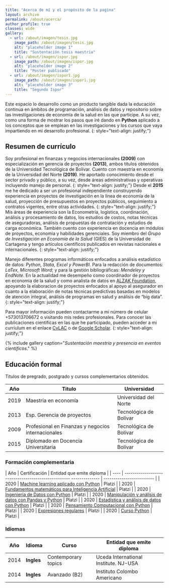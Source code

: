 ```yaml
---
title: "Acerca de mí y el propósito de la pagina"
layout: archive
permalink: /about/acerca/
author_profile: true
classes: wide
gallery:
  - url: /about/imagen/tesis.jpg
    image_path: /about/imagen/tesis.jpg
    alt: "placeholder image 1"
    title: "Sustentación tesis maestría"
  - url: /about/imagen/ispor.jpg
    image_path: /about/imagen/ispor.jpg
    alt: "placeholder image 2"
    title: "Poster publicado"
  - url: /about/imagen/ispor1.jpg
    image_path: /about/imagen/ispor1.jpg
    alt: "placeholder image 3"
    title: "Segundo Ispor"
---
```


Este espacio lo desarrollo como un producto tangible dada la educación continua en ámbitos de programación, análisis de datos y repositorio sobre las investigaciones de economía de la salud en las que participe. A su vez, como una forma de mostrar los pasos que iré dando en **Python** aplicado a los conceptos que se emplean en las investigaciones y los cursos que vaya impartiendo en mi desarrollo profesional. 
{: style="text-align: justify;"}

## Resumen de currículo

Soy profesional en finanzas y negocios internacionales **(2009)** con especialización en gerencia de proyectos **(2013)**, ambos títulos obtenidos de la Universidad Tecnológica de Bolívar. Cuento con maestría en economía de la Universidad del Norte **(2019)**. He aportado conocimiento desde el sector privado y público, a su vez, desde áreas administrativas y operativas incluyendo manejo de personal.
{: style="text-align: justify;"}
Desde el **2015** me he dedicado a ser un profesional independiente construyendo experiencia en proyectos de investigación en la línea de economía de la salud, proyección de presupuestos en proyectos públicos, seguimiento a contratos vigentes, entre otras actividades.
{: style="text-align: justify;"}
Mis áreas de experiencia son la Econometría, logística, coordinación, análisis y procesamiento de datos, los estudios de costos, notas técnicas de aseguradoras, análisis de propuestas de contratación y estudios de carga económica. También cuento con experiencia en docencia en módulos de proyectos, economía y habilidades gerenciales. Soy miembro del *Grupo de Investigación en Economía de la Salud* (GIES) de la Universidad de Cartagena y tengo artículos científicos publicados en revistas nacionales e internacionales.
{: style="text-align: justify;"}

Manejo diferentes programas informáticos enfocados a análisis estadístico de datos: *Python, Stata, Excel y PowerBI*. Para la redacción de documentos: *LaTex, Microsoft Word*; y para la gestión bibliográficas: *Mendeley y EndNote*. En la actualidad me desempeño como coordinador de proyectos en economia de la salud y como analista de datos en [ALZAK Foundation](https://alzakfoundation.org/ "Alzak link"), apoyando la elaboracion de proyectos enfocados al apoyo al asegurador en cuanto a la elaboración de notas técnicas predictivas basadas en modelos de atención integral, análisis de programas en salud y análisis de “big data”. 
{: style="text-align: justify;"}

Para mayor información pueden contactarme a mi número de celular +573013706672 o visitando mis redes profesionales. Para conocer las publicaciones cientificas en las que he participado, pueden acceder a mi curriulum en el enlace [CvLAC](https://scienti.minciencias.gov.co/cvlac/visualizador/generarCurriculoCv.do?cod_rh=0001593605 "CvLAC") o de [Google Scholar](https://scholar.google.es/citations?hl=es&user=FoEAZEwAAAAJ "Scholar").
{: style="text-align: justify;"}

{% include gallery caption="*Sustentación maestría y presencia en eventos científicos*." %}

## Educación formal

Titulos de pregrado, postgrado y cursos complementarios obtenidos.

| Año   | Titulo                                             | Universidad            |
| ----  | -------------------------------------------------- | ---------------------- |
| 2019  | Maestría en economía                               | Universidad del Norte  |
| 2013  | Esp. Gerencia de proyectos                         | Tecnológica de Bolívar |
| 2009  | Profesional en Finanzas y negocios internacionales | Tecnológica de Bolívar |
| 2015  | Diplomado en Docencia Universitaria                | Tecnológica de Bolívar |

### Formación complementaria

| Año   | Certificación                                                                                                                         | Entidad que emite diploma |
| ----  | ---------------------------------------------------                                                                 --------------    | ------------------------- |
| 2020  | [Machine learning aplicado con Python](https://platzi.com/@fgomezdelarosa/curso/1178-scikit/diploma/detalle/ "ML")                    | Platzi                    |
| 2020  | [Fundamentos matemáticos para Inteligencia Artificial](https://platzi.com/@fgomezdelarosa/curso/1729-matematicas-ai/diploma/detalle/) | Platzi                    |
| 2020  | [Ingeniería de Datos con Python](https://platzi.com/@fgomezdelarosa/curso/1385-ingenieria-datos/diploma/detalle/)                     | Platzi                    |
| 2020  | [Manipulación y análisis de datos con Pandas y Python](https://platzi.com/@fgomezdelarosa/curso/1794-pandas/diploma/detalle/)         | Platzi                    |
| 2020  | [Estadística y análisis de datos con Python](https://platzi.com/@fgomezdelarosa/curso/1745-estadistica-python/diploma/detalle/)       | Platzi                    |
| 2020  | [Pensamiento Computacional con Python](https://platzi.com/@fgomezdelarosa/curso/1764-python-cs/diploma/detalle/)                      | Platzi                    |
| 2020  | [Expresiones regulares](https://platzi.com/@fgomezdelarosa/curso/1301-expresiones-regulares/diploma/detalle/)                         | Platzi                    |
| 2020  | [Curso Python](https://platzi.com/@fgomezdelarosa/curso/1104-python/diploma/detalle/)                                                 | Platzi                    |

### Idiomas

| Año   | Idioma     | Curso               | Entidad que emite diploma             |
| ----  | ---------- | ------------------- | ------------------------------------- |
| 2014  | **Ingles** | Contemporary topics | Uceda International Institute. NJ-USA |
| 2014  | **Ingles** | Avanzado (B2)       | Instituto Colombo Americano           |
